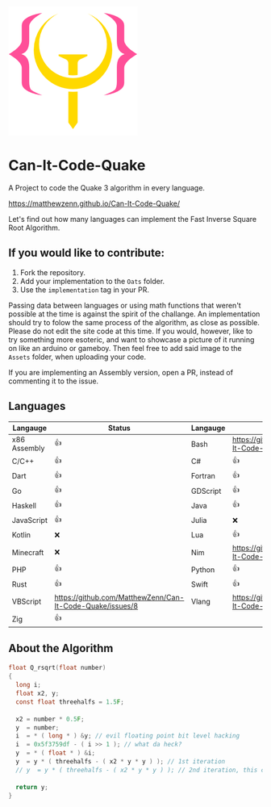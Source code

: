 ![logo.png](Assets/logo.png)
# Can-It-Code-Quake
A Project to code the Quake 3 algorithm in every language.

<https://matthewzenn.github.io/Can-It-Code-Quake/>

Let's find out how many languages can implement the Fast Inverse Square Root Algorithm. 

## If you would like to contribute:
 1. Fork the repository.
 2. Add your implementation to the ```Oats``` folder.
 3. Use the ```implementation``` tag in your PR.
 
 Passing data between languages or using math functions that weren't possible at the time is against the spirit of the challange. An implementation should try to folow the same process of the algorithm, as close as possible. Please do not edit the site code at this time. If you would, however, like to try something  more esoteric, and want to showcase a picture of it running on like an arduino or gameboy. Then feel free to add said image to the ```Assets``` folder, when uploading your code.

 If you are implementing an Assembly version, open a PR, instead of commenting it to the issue.

## Languages
| Langauge | Status | Langauge | Status |
|----|----|----|----|
| x86 Assembly | :+1: | Bash | https://github.com/MatthewZenn/Can-It-Code-Quake/issues/8 |
| C/C++ | :+1: | C# | :+1: |
| Dart | :+1: | Fortran | :+1: |
| Go | :+1: | GDScript | :+1: |
| Haskell | :+1: | Java | :+1: |
| JavaScript | :+1: | Julia | :x: |
| Kotlin | :x: | Lua | :+1: |
| Minecraft | :x: | Nim | https://github.com/MatthewZenn/Can-It-Code-Quake/issues/7 |
| PHP | :+1: | Python | :+1: |
| Rust | :+1: | Swift | :+1: |
| VBScript | https://github.com/MatthewZenn/Can-It-Code-Quake/issues/8 | Vlang | https://github.com/MatthewZenn/Can-It-Code-Quake/issues/7 |
| Zig | :+1: |  |  |

## About the Algorithm
```c 
float Q_rsqrt(float number)
{
  long i;
  float x2, y;
  const float threehalfs = 1.5F;

  x2 = number * 0.5F;
  y  = number;
  i  = * ( long * ) &y; // evil floating point bit level hacking
  i  = 0x5f3759df - ( i >> 1 ); // what da heck?
  y  = * ( float * ) &i;
  y  = y * ( threehalfs - ( x2 * y * y ) ); // 1st iteration
  // y  = y * ( threehalfs - ( x2 * y * y ) ); // 2nd iteration, this can be removed

  return y;
}
```
